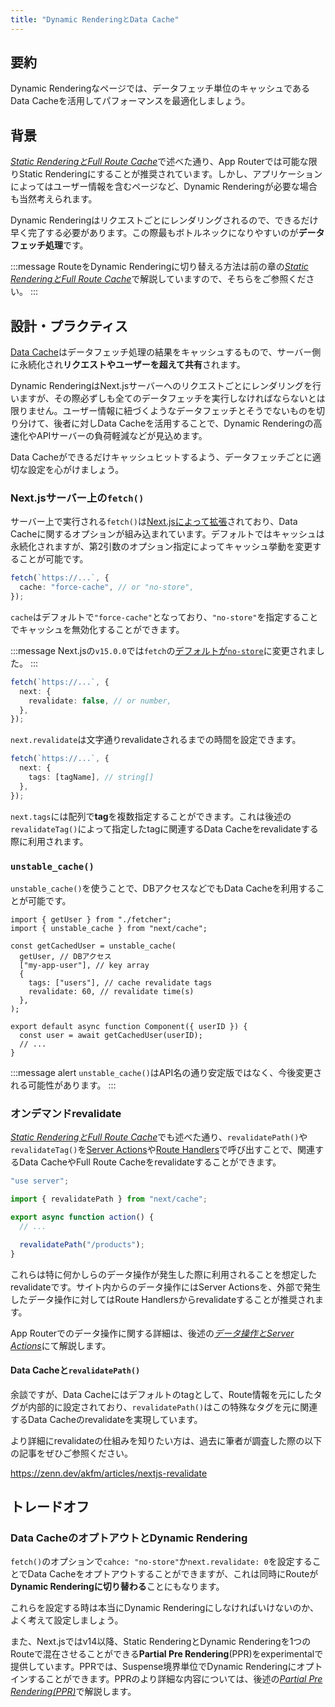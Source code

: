 ```yaml
---
title: "Dynamic RenderingとData Cache"
---
```


## 要約

Dynamic Renderingなページでは、データフェッチ単位のキャッシュであるData Cacheを活用してパフォーマンスを最適化しましょう。

## 背景

[_Static RenderingとFull Route Cache_](part_3_static_rendering_full_route_cache)で述べた通り、App Routerでは可能な限りStatic Renderingにすることが推奨されています。しかし、アプリケーションによってはユーザー情報を含むページなど、Dynamic Renderingが必要な場合も当然考えられます。

Dynamic Renderingはリクエストごとにレンダリングされるので、できるだけ早く完了する必要があります。この際最もボトルネックになりやすいのが**データフェッチ処理**です。

:::message
RouteをDynamic Renderingに切り替える方法は前の章の[_Static RenderingとFull Route Cache_](part_3_static_rendering_full_route_cache#背景)で解説していますので、そちらをご参照ください。
:::

## 設計・プラクティス

[Data Cache](https://nextjs.org/docs/app/building-your-application/caching#data-cache)はデータフェッチ処理の結果をキャッシュするもので、サーバー側に永続化され**リクエストやユーザーを超えて共有**されます。

Dynamic RenderingはNext.jsサーバーへのリクエストごとにレンダリングを行いますが、その際必ずしも全てのデータフェッチを実行しなければならないとは限りません。ユーザー情報に紐づくようなデータフェッチとそうでないものを切り分けて、後者に対しData Cacheを活用することで、Dynamic Renderingの高速化やAPIサーバーの負荷軽減などが見込めます。

Data Cacheができるだけキャッシュヒットするよう、データフェッチごとに適切な設定を心がけましょう。

### Next.jsサーバー上の`fetch()`

サーバー上で実行される`fetch()`は[Next.jsによって拡張](https://nextjs.org/docs/app/api-reference/functions/fetch#fetchurl-options)されており、Data Cacheに関するオプションが組み込まれています。デフォルトではキャッシュは永続化されますが、第2引数のオプション指定によってキャッシュ挙動を変更することが可能です。

```ts
fetch(`https://...`, {
  cache: "force-cache", // or "no-store",
});
```

`cache`はデフォルトで`"force-cache"`となっており、`"no-store"`を指定することでキャッシュを無効化することができます。

:::message
Next.jsの`v15.0.0`では`fetch`の[デフォルトが`no-store`](https://nextjs.org/blog/next-15-rc#caching-updates)に変更されました。
:::

```ts
fetch(`https://...`, {
  next: {
    revalidate: false, // or number,
  },
});
```

`next.revalidate`は文字通りrevalidateされるまでの時間を設定できます。

```ts
fetch(`https://...`, {
  next: {
    tags: [tagName], // string[]
  },
});
```

`next.tags`には配列で**tag**を複数指定することができます。これは後述の`revalidateTag()`によって指定したtagに関連するData Cacheをrevalidateする際に利用されます。

### `unstable_cache()`

`unstable_cache()`を使うことで、DBアクセスなどでもData Cacheを利用することが可能です。

```tsx
import { getUser } from "./fetcher";
import { unstable_cache } from "next/cache";

const getCachedUser = unstable_cache(
  getUser, // DBアクセス
  ["my-app-user"], // key array
  {
    tags: ["users"], // cache revalidate tags
    revalidate: 60, // revalidate time(s)
  },
);

export default async function Component({ userID }) {
  const user = await getCachedUser(userID);
  // ...
}
```

:::message alert
`unstable_cache()`はAPI名の通り安定版ではなく、今後変更される可能性があります。
:::

### オンデマンドrevalidate

[_Static RenderingとFull Route Cache_](part_3_static_rendering_full_route_cache)でも述べた通り、`revalidatePath()`や`revalidateTag()`を[Server Actions](https://nextjs.org/docs/app/building-your-application/data-fetching/server-actions-and-mutations)や[Route Handlers](https://nextjs.org/docs/app/building-your-application/routing/route-handlers)で呼び出すことで、関連するData CacheやFull Route Cacheをrevalidateすることができます。

```ts
"use server";

import { revalidatePath } from "next/cache";

export async function action() {
  // ...

  revalidatePath("/products");
}
```

これらは特に何かしらのデータ操作が発生した際に利用されることを想定したrevalidateです。サイト内からのデータ操作にはServer Actionsを、外部で発生したデータ操作に対してはRoute Handlersからrevalidateすることが推奨されます。

App Routerでのデータ操作に関する詳細は、後述の[_データ操作とServer Actions_](part_3_data_mutation)にて解説します。

#### Data Cacheと`revalidatePath()`

余談ですが、Data Cacheにはデフォルトのtagとして、Route情報を元にしたタグが内部的に設定されており、`revalidatePath()`はこの特殊なタグを元に関連するData Cacheのrevalidateを実現しています。

より詳細にrevalidateの仕組みを知りたい方は、過去に筆者が調査した際の以下の記事をぜひご参照ください。

https://zenn.dev/akfm/articles/nextjs-revalidate

## トレードオフ

### Data CacheのオプトアウトとDynamic Rendering

`fetch()`のオプションで`cahce: "no-store"`か`next.revalidate: 0`を設定することでData Cacheをオプトアウトすることができますが、これは同時にRouteが**Dynamic Renderingに切り替わる**ことにもなります。

これらを設定する時は本当にDynamic Renderingにしなければいけないのか、よく考えて設定しましょう。

また、Next.jsではv14以降、Static RenderingとDynamic Renderingを1つのRouteで混在させることができる**Partial Pre Rendering**(PPR)をexperimentalで提供しています。PPRでは、Suspense境界単位でDynamic Renderingにオプトインすることができます。PPRのより詳細な内容については、後述の[_Partial Pre Rendering(PPR)_](part_4_partial_pre_rendering)で解説します。
